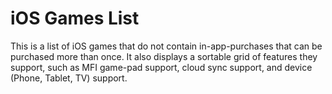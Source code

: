 # iOS Games List

This is a list of iOS games that do not contain in-app-purchases that can be purchased more than once. It also displays a sortable grid of features they support, such as MFI game-pad support, cloud sync support, and device (Phone, Tablet, TV) support.